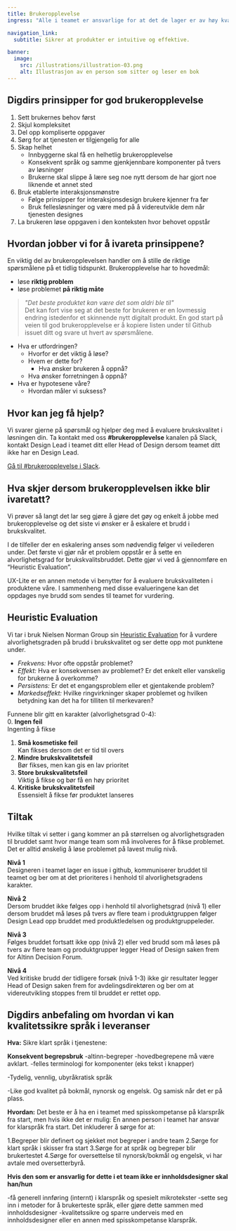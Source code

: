```yaml
---
title: Bruker­opplevelse
ingress: "Alle i teamet er ansvarlige for at det de lager er av høy kvalitet og har en god iboende brukeropplevelse. Denne siden har som formål å gjøre det enkelt for deg å følge prinsipper og beste praksis for god brukeropplevelse."

navigation_link:
  subtitle: Sikrer at produkter er intuitive og effektive.

banner:
  image:
    src: /illustrations/illustration-03.png
    alt: Illustrasjon av en person som sitter og leser en bok
---
```


## Digdirs prinsipper for god brukeropplevelse

1. Sett brukernes behov først
2. Skjul kompleksitet
3. Del opp kompliserte oppgaver
4. Sørg for at tjenesten er tilgjengelig for alle
5. Skap helhet
   - Innbyggerne skal få en helhetlig brukeropplevelse
   - Konsekvent språk og samme gjenkjennbare komponenter på tvers av løsninger
   - Brukerne skal slippe å lære seg noe nytt dersom de har gjort noe liknende et annet sted
6. Bruk etablerte interaksjonsmønstre
   - Følge prinsipper for interaksjonsdesign brukere kjenner fra før
   - Bruk fellesløsninger og være med på å videreutvikle dem når tjenesten designes
7. La brukeren løse oppgaven i den konteksten hvor behovet oppstår


## Hvordan jobber vi for å ivareta prinsippene?

En viktig del av brukeropplevelsen handler om å stille de riktige spørsmålene på et tidlig tidspunkt. Brukeropplevelse har to hovedmål:
- løse **riktig problem**
- løse problemet **på riktig måte**

> *"Det beste produktet kan være det som aldri ble til"*  
Det kan fort vise seg at det beste for brukeren er en lovmessig endring istedenfor et skinnende nytt digitalt produkt. En god start på veien til god brukeropplevelse er å kopiere listen under til Github issuet ditt og svare ut hvert av spørsmålene.


- Hva er utfordringen?
  - Hvorfor er det viktig å løse?
  - Hvem er dette for?
    - Hva ønsker brukeren å oppnå?
  - Hva ønsker forretningen å oppnå?
- Hva er hypotesene våre?
  - Hvordan måler vi suksess?

## Hvor kan jeg få hjelp?

Vi svarer gjerne på spørsmål og hjelper deg med å evaluere brukskvalitet i løsningen din. Ta kontakt med oss **#brukeropplevelse** kanalen på Slack, kontakt Design Lead i teamet ditt eller Head of Design dersom teamet ditt ikke har en Design Lead.

[Gå til #brukeropplevelse i Slack](https://digdir.slack.com/archives/C078W5KQTAT).

## Hva skjer dersom brukeropplevelsen ikke blir ivaretatt?

Vi prøver så langt det lar seg gjøre å gjøre det gøy og enkelt å jobbe med brukeropplevelse og det siste vi ønsker er å eskalere et brudd i brukskvalitet. 

I de tilfeller der en eskalering anses som nødvendig følger vi veilederen under. Det første vi gjør når et problem oppstår er å sette en alvorlighetsgrad for brukskvalitsbruddet. Dette gjør vi ved å gjennomføre en “Heuristic Evaluation”.

UX-Lite er en annen metode vi benytter for å evaluere brukskvaliteten i produktene våre. I sammenheng med disse evalueringene kan det  oppdages nye brudd som sendes til teamet for vurdering.

## Heuristic Evaluation

Vi tar i bruk Nielsen Norman Group sin [Heuristic Evaluation](https://www.nngroup.com/articles/how-to-rate-the-severity-of-usability-problems/) for å vurdere  alvorlighetsgraden på brudd i brukskvalitet og ser dette opp mot punktene under.

- *Frekvens:* Hvor ofte oppstår problemet?
- *Effekt:* Hva er konsekvensen av problemet? Er det enkelt eller vanskelig for brukerne å overkomme?
- *Persistens:* Er det et engangsproblem eller et gjentakende problem?
- *Markedseffekt:* Hvilke ringvirkninger skaper problemet og hvilken betydning kan det ha for tilliten til merkevaren?

Funnene blir gitt en karakter (alvorlighetsgrad 0-4):  
0. **Ingen feil**  
Ingenting å fikse  
1. **Små kosmetiske feil**  
Kan fikses dersom det er tid til overs  
2. **Mindre brukskvalitetsfeil**  
Bør fikses, men kan gis en lav prioritet  
3. **Store brukskvalitetsfeil**  
Viktig å fikse og bør få en høy prioritet  
4. **Kritiske brukskvalitetsfeil**  
Essensielt å fikse før produktet lanseres  

## Tiltak

Hvilke tiltak vi setter i gang kommer an på størrelsen og alvorlighetsgraden til bruddet samt hvor mange team som må involveres for å fikse problemet. Det er alltid ønskelig å løse problemet på lavest mulig nivå.

**Nivå 1**  
Designeren i teamet lager en issue i github, kommuniserer bruddet til teamet og ber om at det prioriteres i henhold til alvorlighetsgradens karakter.

**Nivå 2**  
Dersom bruddet ikke følges opp i henhold til alvorlighetsgrad (nivå 1) eller dersom bruddet må løses på tvers av flere team i produktgruppen følger Design Lead opp bruddet med produktledelsen og produktgruppeleder.

**Nivå 3**  
Følges bruddet fortsatt ikke opp (nivå 2) eller ved brudd som må løses på tvers av flere team og produktgrupper legger Head of Design saken frem for Altinn Decision Forum.

**Nivå 4**  
Ved kritiske brudd der tidligere forsøk (nivå 1-3) ikke gir resultater legger Head of Design saken frem for avdelingsdirektøren og ber om at videreutvikling stoppes frem til bruddet er rettet opp.

## Digdirs anbefaling om hvordan vi kan kvalitetssikre språk i leveranser


**Hva:**
Sikre klart språk i tjenestene:

**Konsekvent begrepsbruk**
  -altinn-begreper
  -hovedbegrepene må være avklart.
  -felles terminologi for komponenter (eks tekst i knapper)

-Tydelig, vennlig, ubyråkratisk språk

-Like god kvalitet på bokmål, nynorsk og engelsk. Og samisk når det er på plass.

**Hvordan:** 
Det beste er å ha en i teamet med spisskompetanse på klarspråk fra start, men hvis ikke det er mulig:
En annen person i teamet har ansvar for klarspråk fra start. Det inkluderer å sørge for at:

1.Begreper blir definert og sjekket mot begreper i andre team
2.Sørge for klart språk i skisser fra start
3.Sørge for at språk og begreper blir brukertestet
4.Sørge for oversettelse til nynorsk/bokmål og engelsk, vi har avtale med oversetterbyrå.

**Hvis den som er ansvarlig for dette i et team ikke er innholdsdesigner skal han/hun**

-få generell innføring (internt) i klarspråk og spesielt mikrotekster
-sette seg inn i metoder for å brukerteste språk, eller gjøre dette sammen med innholdsdesigner
-kvalitetssikre og sparre underveis med en innholdsdesigner eller en annen med spisskompetanse klarspråk.
